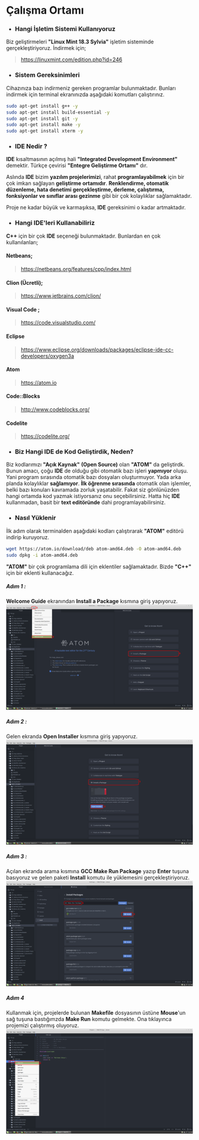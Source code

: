 # Çalışma Ortamı

* ### Hangi İşletim Sistemi Kullanıyoruz
Biz geliştirmeleri **"Linux Mint 18.3 Sylvia"** işletim sisteminde gerçekleştiriyoruz. İndirmek için;

  > https://linuxmint.com/edition.php?id=246

* ### Sistem Gereksinimleri
Cihazınıza bazı indirmeniz gereken programlar bulunmaktadır. Bunları indirmek için terminal ekranınızda aşağıdaki komutları çalıştırınız.

 ``` bash
sudo apt-get install g++ -y
sudo apt-get install build-essential -y
sudo apt-get install git -y
sudo apt-get install make -y
sudo apt-get install xterm -y
```


* ### IDE Nedir ?
**IDE** kısaltmasının açılmış hali **"Integrated Development Environment"** demektir. Türkçe çevirisi **"Entegre Geliştirme Ortamı"** dır.

  Aslında **IDE** bizim **yazılım projelerimizi**, rahat **programlayabilmek** için bir çok imkan sağlayan **geliştirme ortamıdır**. **Renklendirme, otomatik düzenleme, hata denetimi gerçekleştirme, derleme, çalıştırma, fonksiyonlar ve sınıflar arası gezinme** gibi bir çok kolaylıklar sağlamaktadır.

  Proje ne kadar büyük ve karmaşıksa, **IDE** gereksinimi o kadar artmaktadır.  

* ### Hangi IDE'leri Kullanabiliriz
**C++** için bir çok **IDE** seçeneği bulunmaktadır. Bunlardan en çok kullanılanları;

  #### Netbeans;
  > https://netbeans.org/features/cpp/index.html  

  #### Clion (Ücretli);
  > https://www.jetbrains.com/clion/

  #### Visual Code ;
  > https://code.visualstudio.com/

  #### Eclipse
  > https://www.eclipse.org/downloads/packages/eclipse-ide-cc-developers/oxygen3a

  #### Atom
  > https://atom.io

  #### Code::Blocks
  > http://www.codeblocks.org/

  #### Codelite
  > https://codelite.org/

* ### Biz Hangi IDE de Kod Geliştirdik, Neden?
Biz kodlarımızı **"Açık Kaynak"** **(Open Source)** olan **"ATOM"** da geliştirdk. Bunun amacı, çoğu **IDE** de olduğu gibi otomatik bazı işleri **yapmıyor** oluşu. Yani program sırasında otomatik bazı dosyaları oluşturmuyor. Yada arka planda kolaylıklar **sağlamıyor**. **İlk öğrenme sırasında** otomatik olan işlemler, belki bazı konuları kavramada zorluk yaşatabilir. Fakat siz gönlünüzden hangi ortamda kod yazmak istiyorsanız onu seçebilirsiniz. Hatta hiç **IDE** kullanmadan, basit bir **text editöründe** dahi programlayabilirsiniz.

* ### Nasıl Yüklenir
İlk adım olarak terminalden aşağıdaki kodları çalıştırarak **"ATOM"** editörü indirip kuruyoruz.
``` bash
wget https://atom.io/download/deb atom-amd64.deb -O atom-amd64.deb
sudo dpkg -i atom-amd64.deb
```

  **"ATOM"** bir çok programlama dili için eklentiler sağlamaktadır. Bizde **"C++"** için bir eklenti kullanacağız.

  ##### Adım 1 :
  **Welcome Guide** ekranından **Install a Package** kısmına giriş yapıyoruz.
  ![Adım1](Resim/01_Atom_Kurulumu.png)

  ##### Adım 2 :
  Gelen ekranda **Open Installer** kısmına giriş yapıyoruz.
  ![Adım2](Resim/02_Atom_Kurulumu.png)

  ##### Adım 3 :
  Açılan ekranda arama kısmına **GCC Make Run Package** yazıp **Enter** tuşuna basıyoruz ve gelen paketi **Install** komutu ile yüklemesini gerçekleştiriyoruz.
  ![Adım3](Resim/03_Atom_Kurulumu.png)

  ##### Adım 4
  Kullanmak için, projelerde bulunan **Makefile** dosyasının üstüne **Mouse**'un sağ tuşuna bastığımzda **Make Run** komutu gelmekte. Ona tıklayınca projemizi çalıştırmış oluyoruz.
  ![Adım4](Resim/04_Atom_Kurulumu.png)
